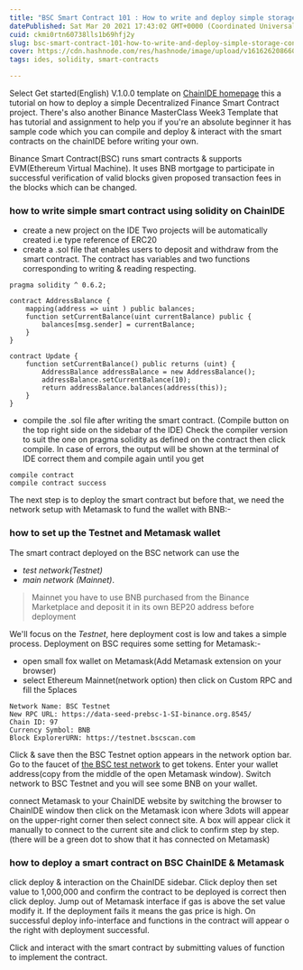 ```yaml
---
title: "BSC Smart Contract 101 : How to write and deploy simple storage contract in BSC"
datePublished: Sat Mar 20 2021 17:43:02 GMT+0000 (Coordinated Universal Time)
cuid: ckmi0rtn60738lls1b69hfj2y
slug: bsc-smart-contract-101-how-to-write-and-deploy-simple-storage-contract-in-bsc
cover: https://cdn.hashnode.com/res/hashnode/image/upload/v1616262086604/RgPOTwUI4.png
tags: ides, solidity, smart-contracts

---
```


Select Get started(English) V.1.0.0 template on [ChainIDE homepage](https://bscide.com/project/welcome) this a tutorial on how to deploy a simple Decentralized Finance Smart Contract project. There's also another Binance MasterClass Week3 Template that has tutorial and assignment to help you if you're an absolute beginner it has sample code which you can compile and deploy & interact with the smart contracts on the chainIDE before writing your own.

Binance Smart Contract(BSC) runs smart contracts & supports EVM(Ethereum Virtual Machine).  It uses BNB mortgage to participate in successful verification of valid blocks given proposed transaction fees in the blocks which can be changed. 
### how to write simple smart contract using solidity on ChainIDE

- create a new project on the IDE
Two projects will be automatically created i.e type reference of ERC20 
- create a .sol file that enables users to deposit and withdraw from the smart contract. 
The contract has variables and two functions corresponding to writing & reading respecting. 

```
pragma solidity ^ 0.6.2;

contract AddressBalance {
    mapping(address => uint ) public balances;
    function setCurrentBalance(uint currentBalance) public {
        balances[msg.sender] = currentBalance;
    }
}

contract Update {
    function setCurrentBalance() public returns (uint) {
        AddressBalance addressBalance = new AddressBalance();
        addressBalance.setCurrentBalance(10);
        return addressBalance.balances(address(this));
    }
}
```

- compile the .sol file after writing the smart contract. (Compile button on the top right side on the sidebar of the IDE)
Check the compiler version to suit the one on pragma solidity as defined on the contract then click compile. In case of errors, the output will be shown at the terminal of IDE correct them and compile again until you get 
````
compile contract 
compile contract success
````
The next step is to deploy the smart contract but before that, we need the network setup with Metamask to fund the wallet with BNB:-

### how to set up the Testnet and Metamask wallet 

The smart contract deployed on the BSC network can use the
- *test network(Testnet)* 
- *main network (Mainnet)*. 
> Mainnet you have to use BNB purchased from the Binance Marketplace and deposit it in its own BEP20 address before deployment

We'll focus on the *Testnet*, here deployment cost is low and takes a simple process. Deployment on BSC requires some setting for Metamask:-
- open small fox wallet on Metamask(Add Metamask extension on your browser)
- select Ethereum Mainnet(network option) then click on Custom RPC and fill the 5places 
````
Network Name: BSC Testnet
New RPC URL: https://data-seed-prebsc-1-SI-binance.org.8545/
Chain ID: 97
Currency Symbol: BNB
Block ExplorerURN: https://testnet.bscscan.com
````
Click & save then the BSC Testnet option appears in the network option bar. Go to the faucet of [ the BSC test network](https://testnet.binance.org/faucet-smart/) to get tokens. Enter your wallet address(copy from the middle of the open Metamask window). Switch network to BSC Testnet and you will see some BNB on your wallet.

connect Metamask to your ChainIDE website by switching the browser to ChainIDE window then click on the Metamask icon where 3dots will appear on the upper-right corner then select connect site. A box will appear click it manually to connect to the current site and click to confirm step by step.(there will be a green dot to show that it has connected on Metamask)


### how to deploy  a smart contract on BSC ChainIDE & Metamask

 click deploy & interaction on the ChainIDE sidebar. Click deploy then set value to 1,000,000 and confirm the contract to be deployed is correct then click deploy. Jump out of Metamask interface if gas is above the set value modify it. If the deployment fails it means the gas price is high. On successful deploy info-interface and functions in the contract will appear o the right with deployment successful. 

Click and interact with the  smart contract by submitting values of function to implement the contract.